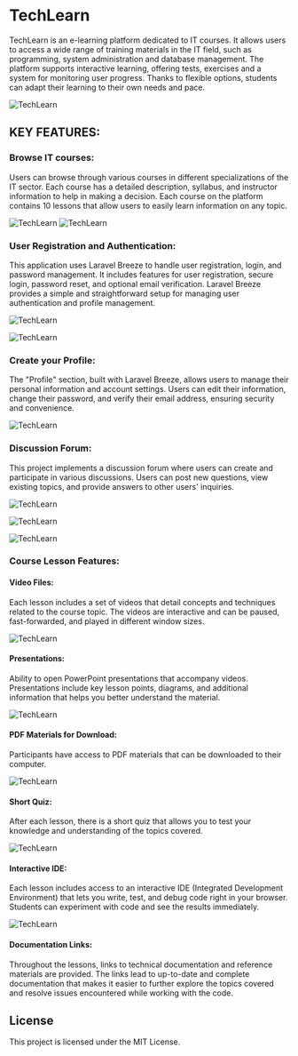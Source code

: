 # TechLearn

TechLearn is an e-learning platform dedicated to IT courses. It allows users to access a wide range of training materials in the IT field, such as programming, system administration and database management. The platform supports interactive learning, offering tests, exercises and a system for monitoring user progress. Thanks to flexible options, students can adapt their learning to their own needs and pace.

![TechLearn](https://github.com/LadyAmely/e-learning/blob/main/home-tech-learn.png)

## KEY FEATURES:

### Browse IT courses: 

Users can browse through various courses in different specializations of the IT sector. Each course has a detailed description, syllabus, and instructor information to help in making a decision. Each course on the platform contains 10 lessons that allow users to easily learn information on any topic.

![TechLearn](https://github.com/LadyAmely/e-learning/blob/main/courses.png)
![TechLearn](https://github.com/LadyAmely/e-learning-Laravel-PostgreSQL/blob/main/lessons.png)

### User Registration and Authentication:

This application uses Laravel Breeze to handle user registration, login, and password management. It includes features for user registration, secure login, password reset, and optional email verification. Laravel Breeze provides a simple and straightforward setup for managing user authentication and profile management.

![TechLearn](https://github.com/LadyAmely/e-learning/blob/main/home.png)

![TechLearn](https://github.com/LadyAmely/e-learning/blob/main/register.png)

### Create your Profile:

The "Profile" section, built with Laravel Breeze, allows users to manage their personal information and account settings. Users can edit their information, change their password, and verify their email address, ensuring security and convenience.

![TechLearn](https://github.com/LadyAmely/e-learning/blob/main/tech-learn-profile.png)

### Discussion Forum:

This project implements a discussion forum where users can create and participate in various discussions. Users can post new questions, view existing topics, and provide answers to other users' inquiries. 

![TechLearn](https://github.com/LadyAmely/e-learning/blob/main/forum-answer.png)

![TechLearn](https://github.com/LadyAmely/e-learning/blob/main/forum-question.png)

![TechLearn](https://github.com/LadyAmely/e-learning/blob/main/forum-discussion.png)

### Course Lesson Features:

#### Video Files:
Each lesson includes a set of videos that detail concepts and techniques related to the course topic. The videos are interactive and can be paused, fast-forwarded, and played in different window sizes.

![TechLearn]('https://github.com/LadyAmely/e-learning-Laravel-PostgreSQL/blob/main/quiz.png')

#### Presentations:

Ability to open PowerPoint presentations that accompany videos. Presentations include key lesson points, diagrams, and additional information that helps you better understand the material.

![TechLearn](https://github.com/LadyAmely/e-learning-Laravel-PostgreSQL/blob/main/presentation.png)

#### PDF Materials for Download:

Participants have access to PDF materials that can be downloaded to their computer.

![TechLearn](https://github.com/LadyAmely/e-learning-Laravel-PostgreSQL/blob/main/materials_to_download.png)

#### Short Quiz:

After each lesson, there is a short quiz that allows you to test your knowledge and understanding of the topics covered.

![TechLearn](https://github.com/LadyAmely/e-learning-Laravel-PostgreSQL/blob/main/quiz.png)

#### Interactive IDE:

Each lesson includes access to an interactive IDE (Integrated Development Environment) that lets you write, test, and debug code right in your browser. Students can experiment with code and see the results immediately.

![TechLearn]('https://github.com/LadyAmely/e-learning-Laravel-PostgreSQL/blob/main/quiz.png')

#### Documentation Links:

Throughout the lessons, links to technical documentation and reference materials are provided. The links lead to up-to-date and complete documentation that makes it easier to further explore the topics covered and resolve issues encountered while working with the code.

## License

This project is licensed under the MIT License.
